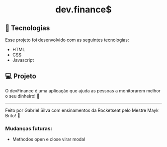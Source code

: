 <h1 align="center">
    dev.finance$
</h1>

<!-- <p align="center">
  <a href="#-tecnologias">Tecnologias</a>&nbsp;&nbsp;&nbsp;|&nbsp;&nbsp;&nbsp;
  <a href="#-projeto">Projeto</a>&nbsp;&nbsp;&nbsp;|&nbsp;&nbsp;&nbsp;
  <a href="#memo-licença">Licença</a>
</p>


<br>

<p align="center">
  <img alt="finance" src=".github/finance.png" width="100%">
</p> -->

## 🚀 Tecnologias

Esse projeto foi desenvolvido com as seguintes tecnologias:

- HTML
- CSS
- Javascript

## 💻 Projeto

O devFinance é uma aplicação que ajuda as pessoas a monitorarem melhor o seu dinheiro! 💸

<!--
## :memo: Licença

Esse projeto está sob a licença MIT. Veja o arquivo [LICENSE](LICENSE.md) para mais detalhes. -->

---

Feito por Gabriel Silva com ensinamentos da Rocketseat pelo Mestre Mayk Brito! 💜

### Mudanças futuras:

- Methodos open e close virar modal
